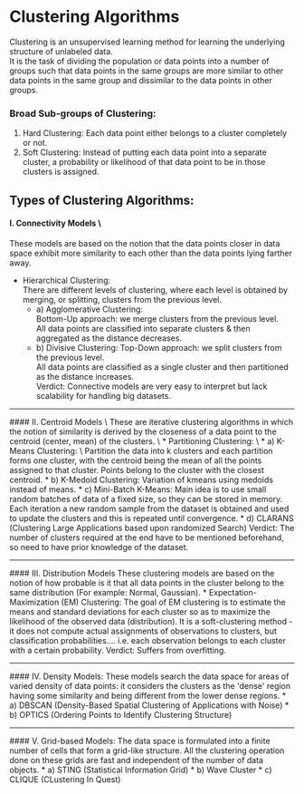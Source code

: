 # Clustering Algorithms

Clustering is an unsupervised learning method for learning the underlying structure of unlabeled data. \
It is the task of dividing the population or data points into a number of groups such that data points in the same groups are more similar to other data points in the same group and dissimilar to the data points in other groups.

### Broad Sub-groups of Clustering:

1. Hard Clustering:
Each data point either belongs to a cluster completely or not. 
2. Soft Clustering:
Instead of putting each data point into a separate cluster, a probability or likelihood of that data point to be in those clusters is assigned.

## Types of Clustering Algorithms:
#### I. Connectivity Models \
These models are based on the notion that the data points closer in data space exhibit more similarity to each other than the data points lying farther away. 
  * Hierarchical Clustering: \
    There are different levels of clustering, where each level is obtained by merging, or splitting, clusters from the previous level.
      * a) Agglomerative Clustering: \
           Bottom-Up approach: we merge clusters from the previous level. \
           All data points are classified into separate clusters & then aggregated as the distance decreases.
      * b) Divisive Clustering:
           Top-Down approach: we split clusters from the previous level. \
           All data points are classified as a single cluster and then partitioned as the distance increases. \
Verdict: Connective models are very easy to interpret but lack scalability for handling big datasets.
<hr>
#### II. Centroid Models \
These are iterative clustering algorithms in which the notion of similarity is derived by the closeness of a data point to the centroid (center, mean) of the clusters. \
  * Partitioning Clustering: \
    * a) K-Means Clustering: \
         Partition the data into k clusters and each partition forms one cluster, with the centroid being the mean of all the points assigned to that cluster. Points belong to the cluster with the closest centroid.
    * b) K-Medoid Clustering:
         Variation of kmeans using medoids instead of means.
    * c) Mini-Batch K-Means:
         Main idea is to use small random batches of data of a fixed size, so they can be stored in memory. Each iteration a new random sample from the dataset is obtained and used to update the clusters and this is repeated until convergence.
    * d) CLARANS (Clustering Large Applications based upon randomized Search) 
Verdict: The number of clusters required at the end have to be mentioned beforehand, so need to have prior knowledge of the dataset.
<hr>
#### III. Distribution Models
These clustering models are based on the notion of how probable is it that all data points in the cluster belong to the same distribution (For example: Normal, Gaussian). 
  * Expectation-Maximization (EM) Clustering:
    The goal of EM clustering is to estimate the means and standard deviations for each cluster so as to maximize the likelihood of the observed data (distribution). It is a soft-clustering method - it does not compute actual assignments of observations to clusters, but classification probabilities.... i.e. each observation belongs to each cluster with a certain probability.
Verdict: Suffers from overfitting. 
<hr>
#### IV. Density Models: 
These models search the data space for areas of varied density of data points: it considers the clusters as the 'dense' region having some similarity and being different from the lower dense regions.
  * a) DBSCAN (Density-Based Spatial Clustering of Applications with Noise)
  * b) OPTICS (Ordering Points to Identify Clustering Structure)
<hr>
#### V. Grid-based Models:
The data space is formulated into a finite number of cells that form a grid-like structure. All the clustering operation done on these grids are fast and independent of the number of data objects.
  * a) STING (Statistical Information Grid)
  * b) Wave Cluster
  * c) CLIQUE (CLustering In Quest)
 
